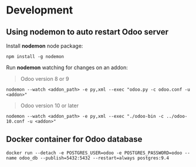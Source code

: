 # Development

## Using nodemon to auto restart Odoo server

Install **nodemon** node package:

```
npm install -g nodemon
```

Run **nodemon** watching for changes on an addon:

> Odoo version 8 or 9

```
nodemon --watch <addon_path> -e py,xml --exec "odoo.py -c odoo.conf -u <addon>"
```

> Odoo version 10 or later

```
nodemon --watch <addon_path> -e py,xml --exec "./odoo-bin -c ../odoo-10.conf -u <addon>"
```

## Docker container for Odoo database

```
docker run --detach -e POSTGRES_USER=odoo -e POSTGRES_PASSWORD=odoo --name odoo_db --publish=5432:5432 --restart=always postgres:9.4
```
